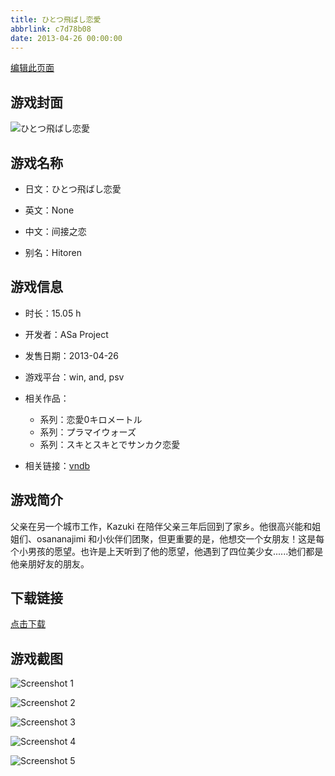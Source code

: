 ```yaml
---
title: ひとつ飛ばし恋愛
abbrlink: c7d78b08
date: 2013-04-26 00:00:00
---
```

[编辑此页面](https://github.com/ACG-3/ADV3-source/blob/main/source/_posts/games/%E3%81%B2%E3%81%A8%E3%81%A4%E9%A3%9B%E3%81%B0%E3%81%97%E6%81%8B%E6%84%9B.md)

## 游戏封面

![ひとつ飛ばし恋愛](https://pan.timero.xyz/d/onedrive/img_lib_001/%E3%81%B2%E3%81%A8%E3%81%A4%E9%A3%9B%E3%81%B0%E3%81%97%E6%81%8B%E6%84%9B_cover.avif)


## 游戏名称

- 日文：ひとつ飛ばし恋愛
- 英文：None
- 中文：间接之恋

- 别名：Hitoren


## 游戏信息

- 时长：15.05 h
- 开发者：ASa Project
- 发售日期：2013-04-26
- 游戏平台：win, and, psv
- 相关作品：
   - 系列：恋愛0キロメートル
   - 系列：プラマイウォーズ
   - 系列：スキとスキとでサンカク恋愛

- 相关链接：[vndb](https://vndb.org/v11300)


## 游戏简介

父亲在另一个城市工作，Kazuki 在陪伴父亲三年后回到了家乡。他很高兴能和姐姐们、osananajimi 和小伙伴们团聚，但更重要的是，他想交一个女朋友！这是每个小男孩的愿望。也许是上天听到了他的愿望，他遇到了四位美少女......她们都是他亲朋好友的朋友。




## 下载链接

[点击下载](https://pan.timero.xyz/onedrive/adv_lib_001/%E3%81%B2%E3%81%A8%E3%81%A4%E9%A3%9B%E3%81%B0%E3%81%97%E6%81%8B%E6%84%9B)


## 游戏截图


![Screenshot 1](https://pan.timero.xyz/d/onedrive/img_lib_001/%E3%81%B2%E3%81%A8%E3%81%A4%E9%A3%9B%E3%81%B0%E3%81%97%E6%81%8B%E6%84%9B_Screenshot_1.avif)

![Screenshot 2](https://pan.timero.xyz/d/onedrive/img_lib_001/%E3%81%B2%E3%81%A8%E3%81%A4%E9%A3%9B%E3%81%B0%E3%81%97%E6%81%8B%E6%84%9B_Screenshot_2.avif)

![Screenshot 3](https://pan.timero.xyz/d/onedrive/img_lib_001/%E3%81%B2%E3%81%A8%E3%81%A4%E9%A3%9B%E3%81%B0%E3%81%97%E6%81%8B%E6%84%9B_Screenshot_3.avif)

![Screenshot 4](https://pan.timero.xyz/d/onedrive/img_lib_001/%E3%81%B2%E3%81%A8%E3%81%A4%E9%A3%9B%E3%81%B0%E3%81%97%E6%81%8B%E6%84%9B_Screenshot_4.avif)

![Screenshot 5](https://pan.timero.xyz/d/onedrive/img_lib_001/%E3%81%B2%E3%81%A8%E3%81%A4%E9%A3%9B%E3%81%B0%E3%81%97%E6%81%8B%E6%84%9B_Screenshot_5.avif)


